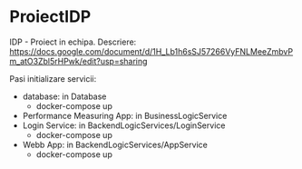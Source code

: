 # ProiectIDP
IDP - Proiect in echipa. Descriere: https://docs.google.com/document/d/1H_Lb1h6sSJ57266VyFNLMeeZmbvPm_atO3Zbl5rHPwk/edit?usp=sharing

Pasi initializare servicii:
- database: in Database
    - docker-compose up
- Performance Measuring App: in BusinessLogicService
- Login Service: in BackendLogicServices/LoginService
    - docker-compose up
- Webb App: in BackendLogicServices/AppService
    - docker-compose up